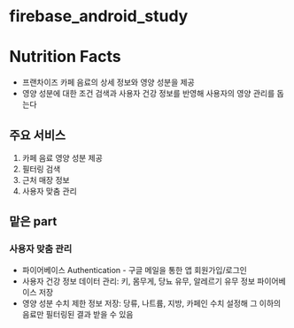 # firebase_android_study
# Nutrition Facts  
- 프랜차이즈 카페 음료의 상세 정보와 영양 성분을 제공  
- 영양 성분에 대한 조건 검색과 사용자 건강 정보를 반영해 사용자의 영양 관리를 돕는다  

  
## 주요 서비스
1. 카페 음료 영양 성분 제공
2. 필터링 검색
3. 근처 매장 정보
4. 사용자 맞춤 관리
  
## 맡은 part  
### 사용자 맞춤 관리 
- 파이어베이스 Authentication - 구글 메일을 통한 앱 회원가입/로그인  
- 사용자 건강 정보 데이터 관리: 키, 몸무게, 당뇨 유무, 알레르기 유무 정보 파이어베이스 저장
- 영양 성분 수치 제한 정보 저장: 당류, 나트륨, 지방, 카페인 수치 설정해 그 이하의 음료만 필터링된 결과 받을 수 있음  
